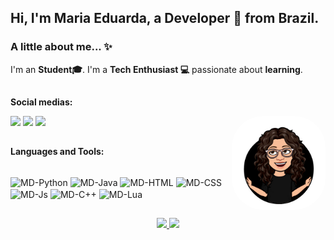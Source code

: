## Hi, I'm Maria Eduarda, a Developer 🚀 from Brazil.

### A little about me... ✨ 
I'm an **Student🎓**. I'm a **Tech Enthusiast 💻** passionate about **learning**.<br/>

##
**Social medias:** 
<div> 
  <a href="https://instagram.com/mariaeduard4s" target="_blank"><img src="https://img.shields.io/badge/-Instagram-%23E4405F?style=for-the-badge&logo=instagram&logoColor=white" target="_blank"></a>
  <a href = "mailto:mariaeduardadearaujosilva@gmail.com"><img src="https://img.shields.io/badge/Gmail-D14836?style=for-the-badge&logo=gmail&logoColor=white" target="_blank"></a>
  <a href="https://www.linkedin.com/in/meas" target="_blank"><img src="https://img.shields.io/badge/-LinkedIn-%230077B5?style=for-the-badge&logo=linkedin&logoColor=white" target="_blank"></a> 
  <img align="right" alt="MD-icon" height="150" style="border-radius:50px" src="https://github.com/MariaEduardaAraujo/mariaeduardaaraujo/blob/main/md-pic.jpg"/>
</div>

##
**Languages and Tools:** 
<div style="display: inline_block"><br>
  <img align="center" alt="MD-Python" src="https://img.shields.io/badge/Python-3776AB?style=for-the-badge&logo=python&logoColor=white", href="https://instagram.com/mariaeduard4s" target="_blank">
  <img align="center" alt="MD-Java" src="https://img.shields.io/badge/Java-ED8B00?style=for-the-badge&logo=java&logoColor=white">
  <img align="center" alt="MD-HTML" src="https://img.shields.io/badge/HTML5-E34F26?style=for-the-badge&logo=html5&logoColor=white">
  <img align="center" alt="MD-CSS" src="https://img.shields.io/badge/CSS3-1572B6?style=for-the-badge&logo=css3&logoColor=white">
  <img align="center" alt="MD-Js" src="https://img.shields.io/badge/JavaScript-323330?style=for-the-badge&logo=javascript&logoColor=F7DF1E">
  <img align="center" alt="MD-C++" src="https://img.shields.io/badge/C%2B%2B-00599C?style=for-the-badge&logo=c%2B%2B&logoColor=white">
  <img align="center" alt="MD-Lua" src="https://img.shields.io/badge/Lua-2C2D72?style=for-the-badge&logo=lua&logoColor=white">
</div>

##
<div align="center">
  <a href="https://github.com/mariaeduardaaraujo">
  <img height="150em" src="https://github-readme-stats.vercel.app/api?username=mariaeduardaaraujo&show_icons=true&theme=dark&include_all_commits=true&count_private=true"/>
  <img height="150em" src="https://github-readme-stats.vercel.app/api/top-langs/?username=mariaeduardaaraujo&layout=compact&langs_count=7&theme=dark"/>
</div>
